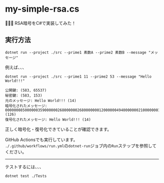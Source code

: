 # my-simple-rsa.cs

🗼🗼🗼 RSA暗号をC#で実装してみた！  

## 実行方法

```shell
dotnet run --project ./src --prime1 素数A --prime2 素数B --message "メッセージ"
```

例えば、、、  

```shell
dotnet run --project ./src --prime1 11 --prime2 53 --message "Hello World!!!"

公開鍵: (583, 65537)
秘密鍵: (583, 153)
元のメッセージ: Hello World!!! (14)
暗号化されたメッセージ: 000000085000000359000000268000000268000000012000000494000000021000000012000000027000000268000000342000000528000000528000000528 (126)
復号化されたメッセージ: Hello World!!! (14)
```

正しく暗号化・復号化できていることが確認できます。  

GitHub Actionsでも実行しています。  
`./.github/workflows/run.yml`の`dotnet-run`ジョブ内の`Run`ステップを参照してください。  

---

テストするには、、、  

```shell
dotnet test ./Tests
```

